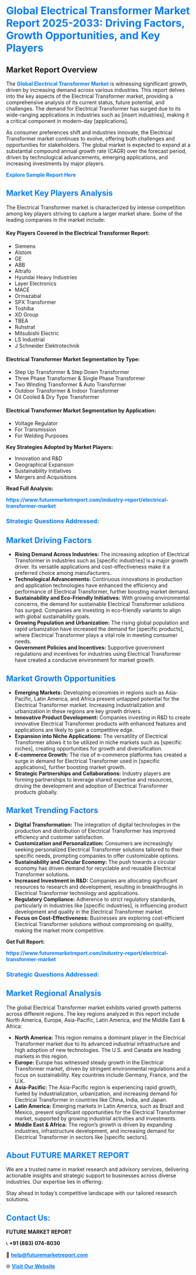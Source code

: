 <h1 style="color: #007BFF;">Global Electrical Transformer Market Report 2025-2033: Driving Factors, Growth Opportunities, and Key Players</h1>

<section id="overview">
<h2>Market Report Overview</h2>
<p>The <a href="https://www.futuremarketreport.com/industry-report/electrical-transformer-market" style="color: #007BFF; text-decoration: none;"><strong>Global Electrical Transformer Market</strong></a> is witnessing significant growth, driven by increasing demand across various industries. This report delves into the key aspects of the Electrical Transformer market, providing a comprehensive analysis of its current status, future potential, and challenges. The demand for Electrical Transformer has surged due to its wide-ranging applications in industries such as [insert industries], making it a critical component in modern-day [applications].</p>
<p>As consumer preferences shift and industries innovate, the Electrical Transformer market continues to evolve, offering both challenges and opportunities for stakeholders. The global market is expected to expand at a substantial compound annual growth rate (CAGR) over the forecast period, driven by technological advancements, emerging applications, and increasing investments by major players.</p>
</section>

<section id="overview">
<p><a href="https://www.futuremarketreport.com/request-sample/reportId=85697" style="color: #007BFF; text-decoration: none;"><strong>Explore Sample Report Here</strong></a></p>
</section>

<section id="key-players">
<h2 style="color: #007BFF;">Market Key Players Analysis</h2>
<p>The Electrical Transformer market is characterized by intense competition among key players striving to capture a larger market share. Some of the leading companies in the market include:</p>
<h4>Key Players Covered in the Electrical Transformer Report:</h4>
<ul><li>Siemens</li><li>Alstom</li><li>GE</li><li>ABB</li><li>Altrafo</li><li>Hyundai Heavy Industries</li><li>Layer Electronics</li><li>MACE</li><li>Ormazabal</li><li>SPX Transformer</li><li>Toshiba</li><li>XD Group</li><li>TBEA</li><li>Ruhstrat</li><li>Mitsubishi Electric</li><li>LS Industrial</li><li>J Schneider Elektrotechnik</li></ul>
<h4>Electrical Transformer Market Segmentation by Type:</h4>
<ul><li>Step Up Transformer &amp; Step Down Transformer</li><li>Three Phase Transformer &amp; Single Phase Transformer</li><li>Two Winding Transformer &amp; Auto Transformer</li><li>Outdoor Transformer &amp; Indoor Transformer</li><li>Oil Cooled &amp; Dry Type Transformer</li></ul>

<h4>Electrical Transformer Market Segmentation by Application:</h4>
<ul><li>Voltage Regulator</li><li>For Transmission</li><li>For Welding Purposes</li></ul>
<p><strong>Key Strategies Adopted by Market Players:</strong></p>
<ul>
<li>Innovation and R&D</li>
<li>Geographical Expansion</li>
<li>Sustainability Initiatives</li>
<li>Mergers and Acquisitions</li>
</ul>
</section>

<section>
<p><strong>Read Full Analysis: </strong></p><a href="https://www.futuremarketreport.com/industry-report/electrical-transformer-market" style="color: #007BFF; text-decoration: none;"><strong>https://www.futuremarketreport.com/industry-report/electrical-transformer-market</strong></a>
<h3 style="color: #007BFF;">Strategic Questions Addressed:</h3>
</section>

<section id="driving-factors">
<h2 style="color: #007BFF;">Market Driving Factors</h2>
<ul>
<li><strong>Rising Demand Across Industries:</strong> The increasing adoption of Electrical Transformer in industries such as [specific industries] is a major growth driver. Its versatile applications and cost-effectiveness make it a preferred choice among manufacturers.</li>
<li><strong>Technological Advancements:</strong> Continuous innovations in production and application technologies have enhanced the efficiency and performance of Electrical Transformer, further boosting market demand.</li>
<li><strong>Sustainability and Eco-Friendly Initiatives:</strong> With growing environmental concerns, the demand for sustainable Electrical Transformer solutions has surged. Companies are investing in eco-friendly variants to align with global sustainability goals.</li>
<li><strong>Growing Population and Urbanization:</strong> The rising global population and rapid urbanization have increased the demand for [specific products], where Electrical Transformer plays a vital role in meeting consumer needs.</li>
<li><strong>Government Policies and Incentives:</strong> Supportive government regulations and incentives for industries using Electrical Transformer have created a conducive environment for market growth.</li>
</ul>
</section>

<section id="growth-opportunities">
<h2 style="color: #007BFF;">Market Growth Opportunities</h2>
<ul>
<li><strong>Emerging Markets:</strong> Developing economies in regions such as Asia-Pacific, Latin America, and Africa present untapped potential for the Electrical Transformer market. Increasing industrialization and urbanization in these regions are key growth drivers.</li>
<li><strong>Innovative Product Development:</strong> Companies investing in R&D to create innovative Electrical Transformer products with enhanced features and applications are likely to gain a competitive edge.</li>
<li><strong>Expansion into Niche Applications:</strong> The versatility of Electrical Transformer allows it to be utilized in niche markets such as [specific niches], creating opportunities for growth and diversification.</li>
<li><strong>E-commerce Growth:</strong> The rise of e-commerce platforms has created a surge in demand for Electrical Transformer used in [specific applications], further boosting market growth.</li>
<li><strong>Strategic Partnerships and Collaborations:</strong> Industry players are forming partnerships to leverage shared expertise and resources, driving the development and adoption of Electrical Transformer products globally.</li>
</ul>
</section>

<section id="trending-factors">
<h2 style="color: #007BFF;">Market Trending Factors</h2>
<ul>
<li><strong>Digital Transformation:</strong> The integration of digital technologies in the production and distribution of Electrical Transformer has improved efficiency and customer satisfaction.</li>
<li><strong>Customization and Personalization:</strong> Consumers are increasingly seeking personalized Electrical Transformer solutions tailored to their specific needs, prompting companies to offer customizable options.</li>
<li><strong>Sustainability and Circular Economy:</strong> The push towards a circular economy has driven demand for recyclable and reusable Electrical Transformer solutions.</li>
<li><strong>Increased Investment in R&D:</strong> Companies are allocating significant resources to research and development, resulting in breakthroughs in Electrical Transformer technology and applications.</li>
<li><strong>Regulatory Compliance:</strong> Adherence to strict regulatory standards, particularly in industries like [specific industries], is influencing product development and quality in the Electrical Transformer market.</li>
<li><strong>Focus on Cost-Effectiveness:</strong> Businesses are exploring cost-efficient Electrical Transformer solutions without compromising on quality, making the market more competitive.</li>
</ul>
</section>

<section>
<p><strong>Get Full Report: </strong></p><a href="https://www.futuremarketreport.com/industry-report/electrical-transformer-market" style="color: #007BFF; text-decoration: none;"><strong>https://www.futuremarketreport.com/industry-report/electrical-transformer-market</strong></a>
<h3 style="color: #007BFF;">Strategic Questions Addressed:</h3>
</section>


<section id="regional-analysis">
<h2 style="color: #007BFF;">Market Regional Analysis</h2>
<p>The global Electrical Transformer market exhibits varied growth patterns across different regions. The key regions analyzed in this report include North America, Europe, Asia-Pacific, Latin America, and the Middle East & Africa:</p>
<ul>
<li><strong>North America:</strong> This region remains a dominant player in the Electrical Transformer market due to its advanced industrial infrastructure and high adoption of new technologies. The U.S. and Canada are leading markets in this region.</li>
<li><strong>Europe:</strong> Europe has witnessed steady growth in the Electrical Transformer market, driven by stringent environmental regulations and a focus on sustainability. Key countries include Germany, France, and the U.K.</li>
<li><strong>Asia-Pacific:</strong> The Asia-Pacific region is experiencing rapid growth, fueled by industrialization, urbanization, and increasing demand for Electrical Transformer in countries like China, India, and Japan.</li>
<li><strong>Latin America:</strong> Emerging markets in Latin America, such as Brazil and Mexico, present significant opportunities for the Electrical Transformer market, supported by growing industrial activities and investments.</li>
<li><strong>Middle East & Africa:</strong> The region’s growth is driven by expanding industries, infrastructure development, and increasing demand for Electrical Transformer in sectors like [specific sectors].</li>
</ul>
</section>

<footer>
<h2 style="color: #007BFF;">About FUTURE MARKET REPORT</h2>
<p>We are a trusted name in market research and advisory services, delivering actionable insights and strategic support to businesses across diverse industries. Our expertise lies in offering:</p>

<p>Stay ahead in today’s competitive landscape with our tailored research solutions.</p>

<h2 style="color: #007BFF;">Contact Us:</h2>
<p><strong>FUTURE MARKET REPORT</strong></p>
<p>📞 <strong>+91 (883) 074-8030</strong></p>
<p>📧 <strong><a href="mailto:help@futuremarketreport.com" style="color: #007BFF;">help@futuremarketreport.com</a></strong></p>
<p>🌐 <strong><a href="https://www.futuremarketreport.com/" style="color: #007BFF;">Visit Our Website</a></strong></p>
</footer>
